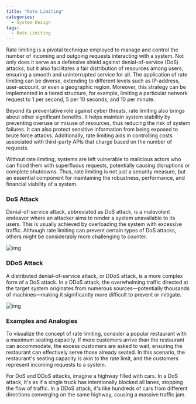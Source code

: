 ```yaml
---
title: "Rate Limiting"
categories:
  - System Design
tags:
  - Rate Limiting
---
```


Rate limiting is a pivotal technique employed to manage and control the number of incoming and outgoing requests
interacting with a system. Not only does it serve as a defensive shield against denial-of-service (DoS) attacks, but it
also facilitates a fair distribution of resources among users, ensuring a smooth and uninterrupted service for all. The
application of rate limiting can be diverse, extending to different levels such as IP-address, user-account, or even a
geographic region. Moreover, this strategy can be implemented in a tiered structure, for example, limiting a particular
network request to 1 per second, 5 per 10 seconds, and 10 per minute.

Beyond its preventative role against cyber threats, rate limiting also brings about other significant benefits. It helps
maintain system stability by preventing overuse or misuse of resources, thus reducing the risk of system failures. It
can also protect sensitive information from being exposed to brute force attacks. Additionally, rate limiting aids in
controlling costs associated with third-party APIs that charge based on the number of requests.

Without rate limiting, systems are left vulnerable to malicious actors who can flood them with superfluous requests,
potentially causing disruptions or complete shutdowns. Thus, rate limiting is not just a security measure, but an
essential component for maintaining the robustness, performance, and financial viability of a system.


### DoS Attack

Denial-of-service attack, abbreviated as DoS attack, is a malevolent endeavor where an attacker aims to render a system
unavailable to its users. This is usually achieved by overloading the system with excessive traffic. Although rate
limiting can prevent certain types of DoS attacks, others might be considerably more challenging to counter.

![img]({{site.url}}/assets/blog_images/2023-05-17-rate-limiting/dos.png)


### DDoS Attack

A distributed denial-of-service attack, or DDoS attack, is a more complex form of a DoS attack. In a DDoS attack, the
overwhelming traffic directed at the target system originates from numerous sources—potentially thousands of
machines—making it significantly more difficult to prevent or mitigate.

![img]({{site.url}}/assets/blog_images/2023-05-17-rate-limiting/ddos.png)


### Examples and Analogies

To visualize the concept of rate limiting, consider a popular restaurant with a maximum seating capacity. If more customers arrive than the restaurant can accommodate, the excess customers are asked to wait, ensuring the restaurant can effectively serve those already seated. In this scenario, the restaurant's seating capacity is akin to the rate limit, and the customers represent incoming requests to a system.

For DoS and DDoS attacks, imagine a highway filled with cars. In a DoS attack, it's as if a single truck has intentionally blocked all lanes, stopping the flow of traffic. In a DDoS attack, it's like hundreds of cars from different directions converging on the same highway, causing a massive traffic jam.

